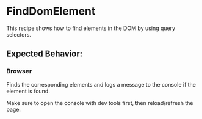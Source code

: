 # FindDomElement

This recipe shows how to find elements in the DOM by using query selectors.

## Expected Behavior:

### Browser

Finds the corresponding elements and logs a message to the console if the element is found.

Make sure to open the console with dev tools first, then reload/refresh the page.

